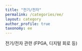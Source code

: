 ```yaml
---
title: "전기/전자"
permalink: /categories/ee/
layout: category
author_profile: true
taxonomy: ee
---
```


전기/전자 관련
(FPGA, 디지털 회로 등)
